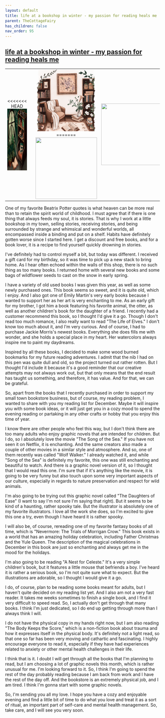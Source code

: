 ```yaml
---
layout: default
title: life at a bookshop in winter - my passion for reading heals me
parent: TheCottageFairy
has_children: false
nav_order: 95
---
```


## [life at a bookshop in winter - my passion for reading heals me](https://www.youtube.com/watch?v=Qz9WIa0DAdM)

<div>
<table align="center">
	<tr>
		<td align="center">
<<<<<<< HEAD
			<img src="../../assets/cottage_fairy_ai_generated_photos/life_at_a_bookshop_in_winter_-_my_passion_for_reading_heals_me-[Qz9WIa0DAdM]/generated_00.png" height="200" width="200"/>
		</td>
		<td align="center">
			<img src="../../assets/cottage_fairy_ai_generated_photos/life_at_a_bookshop_in_winter_-_my_passion_for_reading_heals_me-[Qz9WIa0DAdM]/generated_01.png" height="200" width="200"/>
		</td>
		<td align="center">
			<img src="../../assets/cottage_fairy_ai_generated_photos/life_at_a_bookshop_in_winter_-_my_passion_for_reading_heals_me-[Qz9WIa0DAdM]/generated_02.png" height="200" width="200"/>
=======
			<img src="../../posters/life_at_a_bookshop_in_winter_-_my_passion_for_reading_heals_me-[Qz9WIa0DAdM]/generated_00.png" height="200" width="200"/>
		</td>
		<td align="center">
			<img src="../../posters/life_at_a_bookshop_in_winter_-_my_passion_for_reading_heals_me-[Qz9WIa0DAdM]/generated_01.png" height="200" width="200"/>
		</td>
		<td align="center">
			<img src="../../posters/life_at_a_bookshop_in_winter_-_my_passion_for_reading_heals_me-[Qz9WIa0DAdM]/generated_02.png" height="200" width="200"/>
>>>>>>> ffe52613361410ad9d371a0f80e81de4dd24175f
		</td>
	</tr>
</table>
</div>

One of my favorite Beatrix Potter quotes is what heaven can be more real than to retain the spirit world of childhood. I must agree that if there is one thing that always feeds my soul, it is stories. That is why I work at a little bookshop in my town, selling stories, receiving stories, and being surrounded by strange and whimsical and wonderful worlds, all encompassed inside a binding and put on a shelf. Habits have definitely gotten worse since I started here. I get a discount and free books, and for a book lover, it is a recipe to find yourself quickly drowning in stories.

I've definitely had to control myself a bit, but today was different. I received a gift card for my birthday, so it was time to pick up a new stack to bring home. As I hear often echoed within the walls of this shop, there is no such thing as too many books. I returned home with several new books and some bags of wildflower seeds to cast on the snow in early spring.

I have a variety of old used books I was given this year, as well as some newly purchased ones. This book seems so sweet, and it is quite old, which I enjoy. And I also got one of Emily Martin's very early books because I wanted to support her as her art is very enchanting to me. As an early gift for my brother, I got him a book featuring his favorite animal, the otter, as well as another children's book for the daughter of a friend. I recently had a customer recommend this book, so I thought I'd give it a go. Though I don't read too much romance, I also really want to read "The Life of Elves." I don't know too much about it, and I'm very curious. And of course, I had to purchase Jackie Morris's newest books. Everything she does fills me with wonder, and she holds a special place in my heart. Her watercolors always inspire me to paint my daydreams.

Inspired by all these books, I decided to make some wood burned bookmarks for my future reading adventures. I admit that the nib I had on this pen was quite dull and old, so the project turned out rather rotten. But I thought I'd include it because it's a good reminder that our creative attempts may not always work out, but that only means that the end result has taught us something, and therefore, it has value. And for that, we can be grateful.

So, apart from the books that I recently purchased in order to support my small town bookstore business, but of course, my reading problem, I wanted to share with you my reading list for December. Maybe it will inspire you with some book ideas, or it will just get you in a cozy mood to spend the evening reading or partaking in any other crafts or hobby that you enjoy this time of year.

I know there are other people who feel this way, but I don't think there are too many adults who enjoy graphic novels that are intended for children. But I do, so I absolutely love the movie "The Song of the Sea." If you have not seen it on Netflix, it is enchanting. And the same creators also made a couple of other movies in a similar style and atmosphere. And so, one of them recently was called "Wolf Walker." I already watched it, and while "Song of the Sea" is definitely my favorite, this one was still enchanting and beautiful to watch. And there is a graphic novel version of it, so I thought that I would read this one. I'm sure that if it's anything like the movie, it is going to be very funny but also touch upon some very important aspects of our culture, especially in regards to nature preservation and respect for wild animals.

I'm also going to be trying out this graphic novel called "The Daughters of Ease" (I want to say I'm not sure I'm saying that right). But it seems to be kind of a haunting, rather spooky tale. But the illustrator is absolutely one of my favorite illustrators. I love all the work she does, so I'm excited to give this one a try, even though I have heard it is rather spooky.

I will also be, of course, rereading one of my favorite fantasy books of all time, which is "Nevermore: The Trials of Morrigan Crow." This book exists in a world that has an amazing holiday celebration, including Father Christmas and the Yule Queen. The description of the magical celebrations in December in this book are just so enchanting and always get me in the mood for the holidays.

I'm also going to be reading "A Nest for Celeste." It's a very simple children's book, but it features a little mouse that befriends a boy. I've heard it is rather a serious book, so I'm not quite sure what to expect. But the illustrations are adorable, so I thought I would give it a go.

I do, of course, plan to be reading some books meant for adults, but I haven't quite decided on my reading list yet. And I also am not a very fast reader. It takes me weeks sometimes to finish a single book, and I find it very difficult to speed read. So, I actually don't get through that many books. I think I'm just dedicated, so I do end up getting through more than I always think I will.

I do not have the physical copy in my hands right now, but I am also reading "The Body Keeps the Score," which is a non-fiction book about trauma and how it expresses itself in the physical body. It's definitely not a light read, so that one so far has been very moving and cathartic and fascinating. I highly encourage everyone to read it, especially if they have had experiences related to anxiety or other mental health challenges in their life.

I think that is it. I doubt I will get through all the books that I'm planning to read, but I am choosing a lot of graphic novels this month, which is rather unusual for me. I'm looking forward to it. So, I think I'm going to spend the rest of the day probably reading because I am back from work and I have the rest of the day off. And the bookstore is an extremely physical job, and I am tired. I think I'm gonna start with some graphic novels.

So, I'm sending you all my love. I hope you have a cozy and enjoyable evening and find a little bit of time to do what you love and treat it as a sort of ritual, an important part of self-care and mental health management. So, take care, and I will see you very soon.